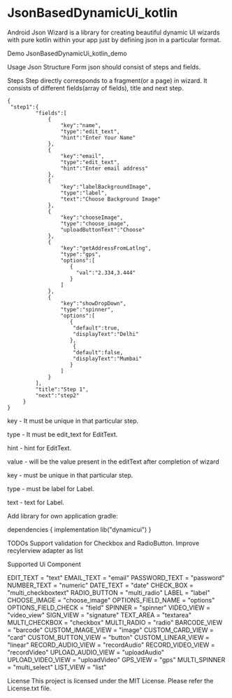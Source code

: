 # JsonBasedDynamicUi_kotlin
Android Json Wizard is a library for creating beautiful dynamic UI wizards with pure kotlin within your app just by defining json in a particular format.

Demo
JsonBasedDynamicUi_kotlin_demo


Usage
Json Structure
Form json should consist of steps and fields.

Steps
Step directly corresponds to a fragment(or a page) in wizard. It consists of different fields(array of fields), title and next step.

    {
     "step1":{
             "fields":[
                 {
                     "key":"name",
                     "type":"edit_text",
                     "hint":"Enter Your Name"
                 },
                 {
                     "key":"email",
                     "type":"edit_text",
                     "hint":"Enter email address"
                 },
                 {
                     "key":"labelBackgroundImage",
                     "type":"label",
                     "text":"Choose Background Image"
                 },
                 {
                     "key":"chooseImage",
                     "type":"choose_image",
                     "uploadButtonText":"Choose"
                 },
                 {
                     "key":"getAddressFromLatlng",
                     "type":"gps",
                     "options":[
                        {
                          "val":"2.334,3.444"
                        }
                     ]
                 },
                 {
                     "key":"showDropDown",
                     "type":"spinner",
                     "options":[
                        {
                         "default":true,
                         "displayText":"Delhi"
                        },
                         {
                         "default":false,
                         "displayText":"Mumbai"
                        }
                     ]
                 }
             ],
             "title":"Step 1",
             "next":"step2"
         }
    }
    
    
key - It must be unique in that particular step.

type - It must be edit_text for EditText.

hint - hint for EditText.

value - will be the value present in the editText after completion of wizard

key - must be unique in that particular step.

type - must be label for Label.

text - text for Label.



Add library for own application
gradle:

dependencies {
    implementation lib("dynamicui")
}


TODOs
Support validation for Checkbox and RadioButton.
Improve recylerview adapter as list

Supported Ui Component

EDIT_TEXT = "text"
EMAIL_TEXT = "email"
PASSWORD_TEXT = "password"
NUMBER_TEXT = "numeric"
DATE_TEXT = "date"
CHECK_BOX = "multi_checkboxtext"
RADIO_BUTTON = "multi_radio"
LABEL = "label"
CHOOSE_IMAGE = "choose_image"
OPTIONS_FIELD_NAME = "options"
OPTIONS_FIELD_CHECK = "field"
SPINNER = "spinner"
VIDEO_VIEW = "video_view"
SIGN_VIEW = "signature"
TEXT_AREA = "textarea"
MULTI_CHECKBOX = "checkbox"
MULTI_RADIO = "radio"
BARCODE_VIEW = "barcode"
CUSTOM_IMAGE_VIEW = "image"
CUSTOM_CARD_VIEW = "card"
CUSTOM_BUTTON_VIEW = "button"
CUSTOM_LINEAR_VIEW = "linear"
RECORD_AUDIO_VIEW = "recordAudio"
RECORD_VIDEO_VIEW = "recordVideo"
UPLOAD_AUDIO_VIEW = "uploadAudio"
UPLOAD_VIDEO_VIEW = "uploadVideo"
GPS_VIEW = "gps"
MULTI_SPINNER = "multi_select"
LIST_VIEW = "list"

License
This project is licensed under the MIT License. Please refer the License.txt file.
